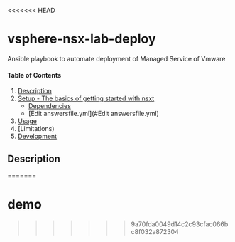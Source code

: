 <<<<<<< HEAD
# vsphere-nsx-lab-deploy
Ansible playbook to automate deployment of Managed Service of Vmware

#### Table of Contents

1. [Description](#description)
1. [Setup - The basics of getting started with nsxt](#setup)
    * [Dependencies](#Dependencies)
    * [Edit answersfile.yml](#Edit answersfile.yml)
1. [Usage](#usage)
1. [Limitations)
1. [Development](#development)

## Description

=======
# demo
>>>>>>> 9a70fda0049d14c2c93cfac066bc8f032a872304
